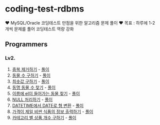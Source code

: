 # coding-test-rdbms
♥️ MySQL/Oracle 코딩테스트 만점을 위한 알고리즘 문제 풀이
♥️ 목표 : 하루에 1-2개씩 문제를 풀어 코딩테스트 역량 강화

## Programmers
### Lv2.
1. [중복 제거하기](https://school.programmers.co.kr/learn/courses/30/lessons/59408) - [풀이](https://github.com/je-s0n/coding-test-rdbms/blob/main/programmers/Lv2/%EC%A4%91%EB%B3%B5%20%EC%A0%9C%EA%B1%B0%ED%95%98%EA%B8%B0.sql)
2. [동물 수 구하기](https://school.programmers.co.kr/learn/courses/30/lessons/59406) - [풀이](https://github.com/je-s0n/coding-test-rdbms/blob/main/programmers/Lv2/%EB%8F%99%EB%AC%BC%20%EC%88%98%20%EA%B5%AC%ED%95%98%EA%B8%B0.sql)
3. [최솟값 구하기](https://school.programmers.co.kr/learn/courses/30/lessons/59038) - [풀이](https://github.com/je-s0n/coding-test-rdbms/blob/main/programmers/Lv2/%EC%B5%9C%EC%86%9F%EA%B0%92%20%EA%B5%AC%ED%95%98%EA%B8%B0.sql)
4. [동명 동물 수 찾기](https://school.programmers.co.kr/learn/courses/30/lessons/59041) - [풀이](https://github.com/je-s0n/coding-test-rdbms/blob/main/programmers/Lv2/%EB%8F%99%EB%AA%85%20%EB%8F%99%EB%AC%BC%20%EC%88%98%20%EC%B0%BE%EA%B8%B0.sql)
5. [이름에 el이 들어가는 동물 찾기](https://school.programmers.co.kr/learn/courses/30/lessons/59047) - [풀이](https://github.com/je-s0n/coding-test-rdbms/blob/main/programmers/Lv2/%EC%9D%B4%EB%A6%84%EC%97%90%20el%EC%9D%B4%20%EB%93%A4%EC%96%B4%EA%B0%80%EB%8A%94%20%EB%8F%99%EB%AC%BC%20%EC%B0%BE%EA%B8%B0.sql)
6. [NULL 처리하기](https://school.programmers.co.kr/learn/courses/30/lessons/59410) - [풀이](https://github.com/je-s0n/coding-test-rdbms/blob/main/programmers/Lv2/NULL%20%EC%B2%98%EB%A6%AC%ED%95%98%EA%B8%B0.sql)
7. [DATETIME에서 DATE로 형 변환](https://school.programmers.co.kr/learn/courses/30/lessons/59414) - [풀이](https://github.com/je-s0n/coding-test-rdbms/blob/main/programmers/Lv2/DATETIME%EC%97%90%EC%84%9C%20DATE%EB%A1%9C%20%ED%98%95%20%EB%B3%80%ED%99%98.sql)
8. [가격이 제일 비싼 식품의 정보 출력하기](https://school.programmers.co.kr/learn/courses/30/lessons/131115) - [풀이](https://github.com/je-s0n/coding-test-rdbms/blob/main/programmers/Lv2/%EA%B0%80%EA%B2%A9%EC%9D%B4%20%EC%A0%9C%EC%9D%BC%20%EB%B9%84%EC%8B%BC%20%EC%8B%9D%ED%92%88%EC%9D%98%20%EC%A0%95%EB%B3%B4%20%EC%B6%9C%EB%A0%A5%ED%95%98%EA%B8%B0.sql)
9. [카테고리 별 상품 개수 구하기](https://school.programmers.co.kr/learn/courses/30/lessons/131529) - [풀이](https://github.com/je-s0n/coding-test-rdbms/blob/main/programmers/Lv2/%EC%B9%B4%ED%85%8C%EA%B3%A0%EB%A6%AC%20%EB%B3%84%20%EC%83%81%ED%92%88%20%EA%B0%9C%EC%88%98%20%EA%B5%AC%ED%95%98%EA%B8%B0.sql)
